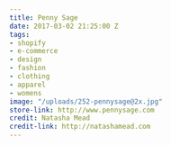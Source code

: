 ```yaml
---
title: Penny Sage
date: 2017-03-02 21:25:00 Z
tags:
- shopify
- e-commerce
- design
- fashion
- clothing
- apparel
- womens
image: "/uploads/252-pennysage@2x.jpg"
store-link: http://www.pennysage.com
credit: Natasha Mead
credit-link: http://natashamead.com
---
```


